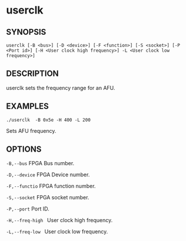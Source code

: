 # userclk #

## SYNOPSIS  ##

`userclk [-B <bus>] [-D <device>] [-F <function>] [-S <socket>] [-P <Port id>] [-H <User clock high frequency>] -L <User clock low frequency>]`


## DESCRIPTION ##

userclk sets the frequency range for an AFU. 

## EXAMPLES  ##

`./userclk  -B 0x5e -H 400 -L 200`

 Sets AFU frequency.

## OPTIONS ##

`-B,--bus` FPGA Bus number.

`-D,--device` FPGA Device number.

`-F,--functio` FPGA function number.

`-S,--socket` FPGA socket number.

`-P,--port` Port ID.

`-H,--freq-high ` User clock high frequency. 

`-L,--freq-low ` User clock low frequency. 



